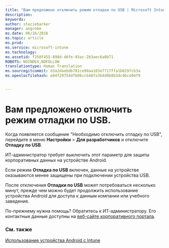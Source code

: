 ```yaml
---
title: "Вам предложено отключить режим отладки по USB | Microsoft Intune"
description: 
keywords: 
author: staciebarker
manager: angrobe
ms.date: 06/16/2016
ms.topic: article
ms.prod: 
ms.service: microsoft-intune
ms.technology: 
ms.assetid: f250f455-898d-46fe-93ac-2b3aec6a0b71
ROBOTS: NOINDEX,NOFOLLOW
translationtype: Human Translation
ms.sourcegitcommit: d3a2daebdb781ce99aa103e7717ffa1b0297cb3a
ms.openlocfilehash: e84f29754dfb06ccb40fa364d0b8b3dc9bce04f9


---
```


# Вам предложено отключить режим отладки по USB.

Когда появляется сообщение "Необходимо отключить отладку по USB", перейдите в меню **Настройки** > **Для разработчиков** и отключите **Отладку по USB**.

ИТ-администратор требует выключить этот параметр для защиты корпоративных данных на устройстве Android.

Если режим **Отладка по USB** включен, данные на устройстве оказываются менее защищены при подключении устройства USB.

После отключения **Отладки по USB** может потребоваться несколько минут, прежде чем можно будет продолжить использование устройства Android для доступа к данным компании или учебного заведения.

По-прежнему нужна помощь? Обратитесь к ИТ-администратору. Его контактные данные доступны на [веб-сайте корпоративного портала](http://portal.manage.microsoft.com).

### См. также
[Использование устройства Android с Intune](using-your-android-device-with-intune.md)



<!--HONumber=Aug16_HO4-->


